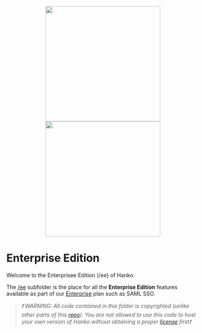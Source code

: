 <p align="center">
  <img width="300" src="https://user-images.githubusercontent.com/20115649/176922807-fb92327a-15d5-4568-a4e7-78093cea045e.svg?sanitize=true#gh-light-mode-only">
  <img width="300" src="https://user-images.githubusercontent.com/20115649/176922819-61dfb644-529f-4f81-a577-7daa47185300.svg?sanitize=true#gh-dark-mode-only">
</p>

# Enterprise Edition

Welcome to the Enterprisee Edition (/ee) of Hanko.

The [/ee](https://github.com/teamhanko/hanko/tree/main/backend/ee) subfolder is the place for all the **Enterprise Edition** features available as part of our [Enterprise](https://www.hanko.io/pricing) plan such as SAML SSO.

> _❗ WARNING: All code contained in this folder is copyrighted (unlike other parts of this [repo](https://github.com/teamhanko/hanko)). You are not allowed to use this code to host your own version of Hanko without obtaining a proper [license](https://hanko.io/pricing) first❗_
